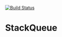 [![Build Status](https://travis-ci.com/github/teantut/StackQueue.svg?branch=main)](https://travis-ci.com/github/teantut/StackQueue)
# StackQueue
